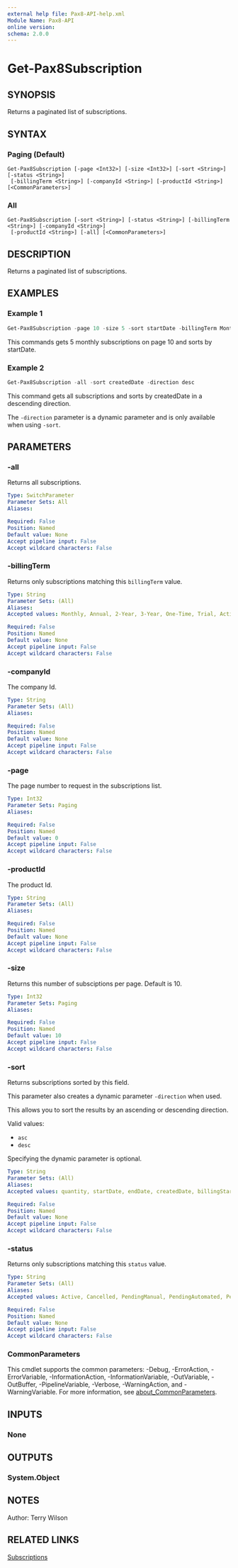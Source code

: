 ```yaml
---
external help file: Pax8-API-help.xml
Module Name: Pax8-API
online version:
schema: 2.0.0
---
```


# Get-Pax8Subscription

## SYNOPSIS
Returns a paginated list of subscriptions.

## SYNTAX

### Paging (Default)
```
Get-Pax8Subscription [-page <Int32>] [-size <Int32>] [-sort <String>] [-status <String>]
 [-billingTerm <String>] [-companyId <String>] [-productId <String>] [<CommonParameters>]
```

### All
```
Get-Pax8Subscription [-sort <String>] [-status <String>] [-billingTerm <String>] [-companyId <String>]
 [-productId <String>] [-all] [<CommonParameters>]
```

## DESCRIPTION
Returns a paginated list of subscriptions.

## EXAMPLES

### Example 1
```powershell
Get-Pax8Subscription -page 10 -size 5 -sort startDate -billingTerm Monthly
```

This commands gets 5 monthly subscriptions on page 10 and sorts by startDate.

### Example 2
```powershell
Get-Pax8Subscription -all -sort createdDate -direction desc
```

This command gets all subscriptions and sorts by createdDate in a descending direction.

The `-direction` parameter is a dynamic parameter and is only available when using `-sort`.

## PARAMETERS

### -all
Returns all subscriptions.

```yaml
Type: SwitchParameter
Parameter Sets: All
Aliases:

Required: False
Position: Named
Default value: None
Accept pipeline input: False
Accept wildcard characters: False
```

### -billingTerm
Returns only subscriptions matching this `billingTerm` value.

```yaml
Type: String
Parameter Sets: (All)
Aliases:
Accepted values: Monthly, Annual, 2-Year, 3-Year, One-Time, Trial, Activation

Required: False
Position: Named
Default value: None
Accept pipeline input: False
Accept wildcard characters: False
```

### -companyId
The company Id.

```yaml
Type: String
Parameter Sets: (All)
Aliases:

Required: False
Position: Named
Default value: None
Accept pipeline input: False
Accept wildcard characters: False
```

### -page
The page number to request in the subscriptions list.

```yaml
Type: Int32
Parameter Sets: Paging
Aliases:

Required: False
Position: Named
Default value: 0
Accept pipeline input: False
Accept wildcard characters: False
```

### -productId
The product Id.

```yaml
Type: String
Parameter Sets: (All)
Aliases:

Required: False
Position: Named
Default value: None
Accept pipeline input: False
Accept wildcard characters: False
```

### -size
Returns this number of subsciptions per page. Default is 10.

```yaml
Type: Int32
Parameter Sets: Paging
Aliases:

Required: False
Position: Named
Default value: 10
Accept pipeline input: False
Accept wildcard characters: False
```

### -sort
Returns subscriptions sorted by this field.

This parameter also creates a dynamic parameter `-direction` when used.

This allows you to sort the results by an ascending or descending direction.

Valid values:

- `asc`
- `desc`

Specifying the dynamic parameter is optional.

```yaml
Type: String
Parameter Sets: (All)
Aliases:
Accepted values: quantity, startDate, endDate, createdDate, billingStart, price

Required: False
Position: Named
Default value: None
Accept pipeline input: False
Accept wildcard characters: False
```

### -status
Returns only subscriptions matching this `status` value.

```yaml
Type: String
Parameter Sets: (All)
Aliases:
Accepted values: Active, Cancelled, PendingManual, PendingAutomated, PendingCancel, WaitingForDetails, Trial, Converted, PendingActivation, Activated

Required: False
Position: Named
Default value: None
Accept pipeline input: False
Accept wildcard characters: False
```

### CommonParameters
This cmdlet supports the common parameters: -Debug, -ErrorAction, -ErrorVariable, -InformationAction, -InformationVariable, -OutVariable, -OutBuffer, -PipelineVariable, -Verbose, -WarningAction, and -WarningVariable. For more information, see [about_CommonParameters](http://go.microsoft.com/fwlink/?LinkID=113216).

## INPUTS

### None

## OUTPUTS

### System.Object
## NOTES
Author: Terry Wilson

## RELATED LINKS

[Subscriptions](https://docs.pax8.com/api/v1#tag/Subscriptions)
